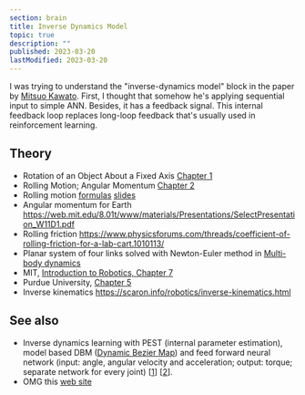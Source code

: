 ```yaml
---
section: brain
title: Inverse Dynamics Model
topic: true
description: ""
published: 2023-03-20
lastModified: 2023-03-20
---
```


I was trying to understand the "inverse-dynamics model" block in the paper by [Mitsuo Kawato](https://www.researchgate.net/profile/Mitsuo-Kawato/publication/19486290_A_hierarchical_neural-network_model_for_control_and_learning_of_voluntary_movement/links/567487f208ae0ad265ba7ab0/A-hierarchical-neural-network-model-for-control-and-learning-of-voluntary-movement.pdf). First, I thought that somehow he's applying sequential input to simple ANN. Besides, it has a feedback signal. This internal feedback loop replaces long-loop feedback that's usually used in reinforcement learning.


## Theory

- Rotation of an Object About a Fixed Axis [Chapter 1](https://www2.tntech.edu/leap/murdock/books/v2chap1.pdf)
- Rolling Motion; Angular Momentum [Chapter 2](https://www2.tntech.edu/leap/murdock/books/v2chap2.pdf)
- Rolling motion [formulas](https://courses.lumenlearning.com/suny-osuniversityphysics/chapter/11-1-rolling-motion/) [slides](https://slideplayer.com/slide/10409305/)
- Angular momentum for Earth https://web.mit.edu/8.01t/www/materials/Presentations/SelectPresentation_W11D1.pdf
- Rolling friction https://www.physicsforums.com/threads/coefficient-of-rolling-friction-for-a-lab-cart.1010113/
- Planar system of four links solved with Newton-Euler method in [Multi-body dynamics](https://www.ncbi.nlm.nih.gov/pmc/articles/PMC1693250/pdf/14561340.pdf)
- MIT, [Introduction to Robotics, Chapter 7](https://ocw.mit.edu/courses/2-12-introduction-to-robotics-fall-2005/c7caaa2376b8ec01e270328a3b80b029_chapter7.pdf)
- Purdue University, [Chapter 5](https://www.purdue.edu/freeform/me274/wp-content/uploads/sites/15/2020/04/Lecture_27_Filled.pdf)
- Inverse kinematics https://scaron.info/robotics/inverse-kinematics.html

## See also

- Inverse dynamics learning with PEST (internal parameter estimation), model based DBM ([Dynamic Bezier Map](https://www.researchgate.net/publication/261353871_Learning_robot_dynamics_with_Kinematic_Bezier_Maps)) and feed forward neural network (input: angle, angular velocity and acceleration; output: torque; separate network for every joint)
\[[1](https://am.is.mpg.de/uploads_file/attachment/attachment/302/paper.pdf)]
\[[2](https://h2t.anthropomatik.kit.edu/pdf/Hitzler2019.pdf)].
- OMG this [web site](https://scaron.info/robotics/inverse-kinematics.html)